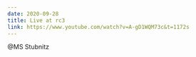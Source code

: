 ```yaml
---
date: 2020-09-28
title: Live at rc3
link: https://www.youtube.com/watch?v=A-gD1WQM73c&t=1172s
---
```

@MS Stubnitz
